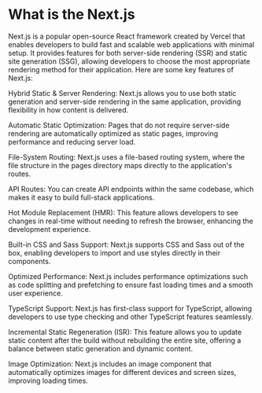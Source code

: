 # What is the Next.js
Next.js is a popular open-source React framework created by Vercel that enables developers to build fast and scalable web applications with minimal setup. It provides features for both server-side rendering (SSR) and static site generation (SSG), allowing developers to choose the most appropriate rendering method for their application. Here are some key features of Next.js:

Hybrid Static & Server Rendering: Next.js allows you to use both static generation and server-side rendering in the same application, providing flexibility in how content is delivered.

Automatic Static Optimization: Pages that do not require server-side rendering are automatically optimized as static pages, improving performance and reducing server load.

File-System Routing: Next.js uses a file-based routing system, where the file structure in the pages directory maps directly to the application's routes.

API Routes: You can create API endpoints within the same codebase, which makes it easy to build full-stack applications.

Hot Module Replacement (HMR): This feature allows developers to see changes in real-time without needing to refresh the browser, enhancing the development experience.

Built-in CSS and Sass Support: Next.js supports CSS and Sass out of the box, enabling developers to import and use styles directly in their components.

Optimized Performance: Next.js includes performance optimizations such as code splitting and prefetching to ensure fast loading times and a smooth user experience.

TypeScript Support: Next.js has first-class support for TypeScript, allowing developers to use type checking and other TypeScript features seamlessly.

Incremental Static Regeneration (ISR): This feature allows you to update static content after the build without rebuilding the entire site, offering a balance between static generation and dynamic content.

Image Optimization: Next.js includes an image component that automatically optimizes images for different devices and screen sizes, improving loading times.
